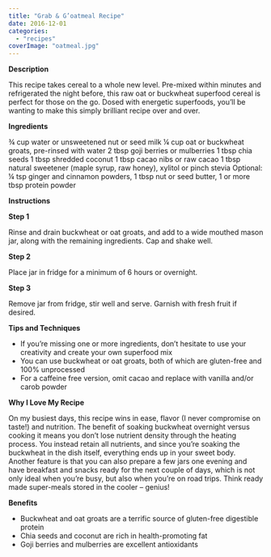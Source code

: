 ```yaml
---
title: "Grab & G’oatmeal Recipe"
date: 2016-12-01
categories: 
  - "recipes"
coverImage: "oatmeal.jpg"
---
```


**Description**

This recipe takes cereal to a whole new level. Pre-mixed within minutes and refrigerated the night before, this raw oat or buckwheat superfood cereal is perfect for those on the go. Dosed with energetic superfoods, you’ll be wanting to make this simply brilliant recipe over and over.

**Ingredients**

¾ cup water or unsweetened nut or seed milk ¼ cup oat or buckwheat groats, pre-rinsed with water 2 tbsp goji berries or mulberries 1 tbsp chia seeds 1 tbsp shredded coconut 1 tbsp cacao nibs or raw cacao 1 tbsp natural sweetener (maple syrup, raw honey), xylitol or pinch stevia Optional: ¼ tsp ginger and cinnamon powders, 1 tbsp nut or seed butter, 1 or more tbsp protein powder

**Instructions**

**Step 1**

Rinse and drain buckwheat or oat groats, and add to a wide mouthed mason jar, along with the remaining ingredients. Cap and shake well.

**Step 2**

Place jar in fridge for a minimum of 6 hours or overnight.

**Step 3**

Remove jar from fridge, stir well and serve. Garnish with fresh fruit if desired.

**Tips and Techniques**

- If you’re missing one or more ingredients, don’t hesitate to use your creativity and create your own superfood mix
- You can use buckwheat or oat groats, both of which are gluten-free and 100% unprocessed
- For a caffeine free version, omit cacao and replace with vanilla and/or carob powder

**Why I Love My Recipe**

On my busiest days, this recipe wins in ease, flavor (I never compromise on taste!) and nutrition. The benefit of soaking buckwheat overnight versus cooking it means you don’t lose nutrient density through the heating process. You instead retain all nutrients, and since you’re soaking the buckwheat in the dish itself, everything ends up in your sweet body. Another feature is that you can also prepare a few jars one evening and have breakfast and snacks ready for the next couple of days, which is not only ideal when you’re busy, but also when you’re on road trips. Think ready made super-meals stored in the cooler – genius!

**Benefits**

- Buckwheat and oat groats are a terrific source of gluten-free digestible protein
- Chia seeds and coconut are rich in health-promoting fat
- Goji berries and mulberries are excellent antioxidants
